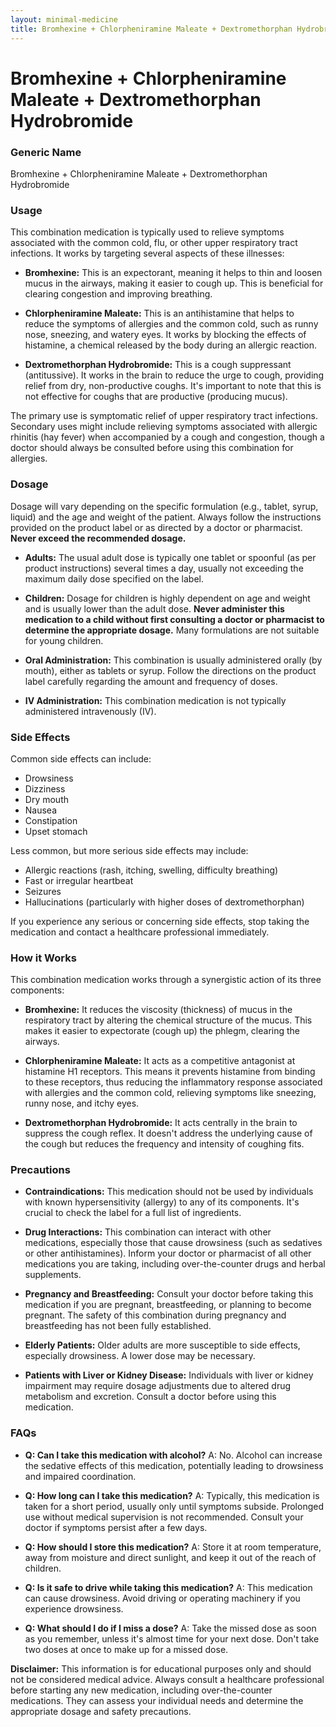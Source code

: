 ```yaml
---
layout: minimal-medicine
title: Bromhexine + Chlorpheniramine Maleate + Dextromethorphan Hydrobromide
---
```


# Bromhexine + Chlorpheniramine Maleate + Dextromethorphan Hydrobromide
### Generic Name
Bromhexine + Chlorpheniramine Maleate + Dextromethorphan Hydrobromide


### Usage

This combination medication is typically used to relieve symptoms associated with the common cold, flu, or other upper respiratory tract infections.  It works by targeting several aspects of these illnesses:

* **Bromhexine:** This is an expectorant, meaning it helps to thin and loosen mucus in the airways, making it easier to cough up. This is beneficial for clearing congestion and improving breathing.

* **Chlorpheniramine Maleate:** This is an antihistamine that helps to reduce the symptoms of allergies and the common cold, such as runny nose, sneezing, and watery eyes.  It works by blocking the effects of histamine, a chemical released by the body during an allergic reaction.

* **Dextromethorphan Hydrobromide:** This is a cough suppressant (antitussive). It works in the brain to reduce the urge to cough, providing relief from dry, non-productive coughs.  It's important to note that this is not effective for coughs that are productive (producing mucus).


The primary use is symptomatic relief of upper respiratory tract infections.  Secondary uses might include relieving symptoms associated with allergic rhinitis (hay fever) when accompanied by a cough and congestion, though a doctor should always be consulted before using this combination for allergies.


### Dosage

Dosage will vary depending on the specific formulation (e.g., tablet, syrup, liquid) and the age and weight of the patient. Always follow the instructions provided on the product label or as directed by a doctor or pharmacist.  **Never exceed the recommended dosage.**

* **Adults:** The usual adult dose is typically one tablet or spoonful (as per product instructions) several times a day, usually not exceeding the maximum daily dose specified on the label.

* **Children:** Dosage for children is highly dependent on age and weight and is usually lower than the adult dose.  **Never administer this medication to a child without first consulting a doctor or pharmacist to determine the appropriate dosage.**  Many formulations are not suitable for young children.

* **Oral Administration:**  This combination is usually administered orally (by mouth), either as tablets or syrup. Follow the directions on the product label carefully regarding the amount and frequency of doses.

* **IV Administration:** This combination medication is not typically administered intravenously (IV).


### Side Effects

Common side effects can include:

* Drowsiness
* Dizziness
* Dry mouth
* Nausea
* Constipation
* Upset stomach

Less common, but more serious side effects may include:

* Allergic reactions (rash, itching, swelling, difficulty breathing)
* Fast or irregular heartbeat
* Seizures
* Hallucinations (particularly with higher doses of dextromethorphan)

If you experience any serious or concerning side effects, stop taking the medication and contact a healthcare professional immediately.


### How it Works

This combination medication works through a synergistic action of its three components:

* **Bromhexine:**  It reduces the viscosity (thickness) of mucus in the respiratory tract by altering the chemical structure of the mucus. This makes it easier to expectorate (cough up) the phlegm, clearing the airways.

* **Chlorpheniramine Maleate:** It acts as a competitive antagonist at histamine H1 receptors. This means it prevents histamine from binding to these receptors, thus reducing the inflammatory response associated with allergies and the common cold, relieving symptoms like sneezing, runny nose, and itchy eyes.

* **Dextromethorphan Hydrobromide:** It acts centrally in the brain to suppress the cough reflex.  It doesn't address the underlying cause of the cough but reduces the frequency and intensity of coughing fits.


### Precautions

* **Contraindications:** This medication should not be used by individuals with known hypersensitivity (allergy) to any of its components.  It's crucial to check the label for a full list of ingredients.

* **Drug Interactions:**  This combination can interact with other medications, especially those that cause drowsiness (such as sedatives or other antihistamines).  Inform your doctor or pharmacist of all other medications you are taking, including over-the-counter drugs and herbal supplements.

* **Pregnancy and Breastfeeding:** Consult your doctor before taking this medication if you are pregnant, breastfeeding, or planning to become pregnant.  The safety of this combination during pregnancy and breastfeeding has not been fully established.

* **Elderly Patients:** Older adults are more susceptible to side effects, especially drowsiness.  A lower dose may be necessary.

* **Patients with Liver or Kidney Disease:**  Individuals with liver or kidney impairment may require dosage adjustments due to altered drug metabolism and excretion.  Consult a doctor before using this medication.


### FAQs

* **Q: Can I take this medication with alcohol?**  A: No. Alcohol can increase the sedative effects of this medication, potentially leading to drowsiness and impaired coordination.

* **Q: How long can I take this medication?** A: Typically, this medication is taken for a short period, usually only until symptoms subside.  Prolonged use without medical supervision is not recommended.  Consult your doctor if symptoms persist after a few days.

* **Q: How should I store this medication?** A: Store it at room temperature, away from moisture and direct sunlight, and keep it out of the reach of children.

* **Q: Is it safe to drive while taking this medication?** A: This medication can cause drowsiness.  Avoid driving or operating machinery if you experience drowsiness.

* **Q: What should I do if I miss a dose?** A: Take the missed dose as soon as you remember, unless it's almost time for your next dose.  Don't take two doses at once to make up for a missed dose.


**Disclaimer:** This information is for educational purposes only and should not be considered medical advice.  Always consult a healthcare professional before starting any new medication, including over-the-counter medications.  They can assess your individual needs and determine the appropriate dosage and safety precautions.
